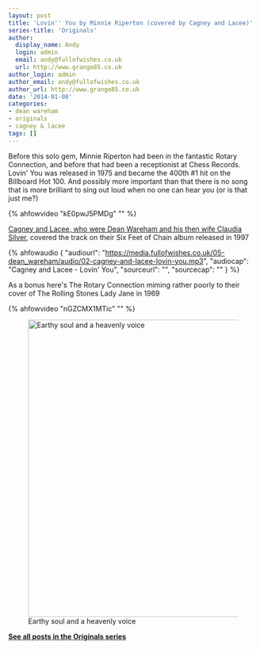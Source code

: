 ```yaml
---
layout: post
title: 'Lovin'' You by Minnie Riperton (covered by Cagney and Lacee)'
series-title: 'Originals'
author:
  display_name: Andy
  login: admin
  email: andy@fullofwishes.co.uk
  url: http://www.grange85.co.uk
author_login: admin
author_email: andy@fullofwishes.co.uk
author_url: http://www.grange85.co.uk
date: '2014-01-08'
categories:
- dean wareham
- originals
- cagney & lacee
tags: []
---
```

<p>Before this solo gem, Minnie Riperton had been in the fantastic Rotary Connection, and before that had been a receptionist at Chess Records. Lovin' You was released in 1975 and became the 400th #1 hit on the Billboard Hot 100. And possibly more important than that there is no song that is more brilliant to sing out loud when no one can hear you (or is that just me?)</p>

{% ahfowvideo "kE0pwJ5PMDg" "" %}

<p><a href="/2009/04/19/mp3-lost-tracks-4-cagney-lacee-orange/" title="Mp3: Lost tracks #4 – Cagney & Lacee – Orange">Cagney and Lacee, who were Dean Wareham and his then wife Claudia Silver</a>, covered the track on their Six Feet of Chain album released in 1997</p>

 {% ahfowaudio {
  "audiourl": "https://media.fullofwishes.co.uk/05-dean_wareham/audio/02-cagney-and-lacee-lovin-you.mp3",
  "audiocap": "Cagney and Lacee - Lovin' You",
  "sourceurl": "",
  "sourcecap": ""
  } %}

<p>As a bonus here's The Rotary Connection miming rather poorly to their cover of The Rolling Stones Lady Jane in 1969<br />
</p>
{% ahfowvideo "nGZCMX1MTic" "" %}
<p><figure class="caption aligncenter"><a href="http://minnieriperton.wordpress.com/2009/11/30/215/"><img src="https://media.fullofwishes.co.uk/00-misc/pictures/minnie-ripperton.png" width="600" alt="Earthy soul and a heavenly voice" class /></a><figcaption class="caption-text"> Earthy soul and a heavenly voice</figcaption></figure></p>
<p><strong><a href="/category/originals/" title="List: Originals">See all posts in the Originals series</a></strong></p>
